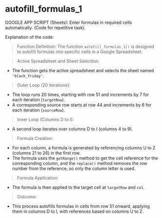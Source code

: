 # autofill_formulas_1
GOOGLE APP SCRIPT (Sheets): Enter formulas in required cells automatically. (Code for repetitive task).

Explanation of the code:

> Function Definition: The function `autofill_formulas_1()` is designed to autofill formulas into specific cells in a Google Spreadsheet.

> Active Spreadsheet and Sheet Selection:  
 - The function gets the active spreadsheet and selects the sheet named `'black_friday'`.

> Outer Loop (20 iterations):  
 - The loop runs 20 times, starting with row 51 and increments by 7 for each iteration (`targetRow`).
 - A corresponding source row starts at row 44 and increments by 6 for each iteration (`sourceRow`).

> Inner Loop (Columns D to I):  
 - A second loop iterates over columns D to I (columns 4 to 9).

> Formula Creation:  
 - For each column, a formula is generated by referencing columns U to Z (columns 21 to 26) in the first row.
 - The formula uses the `getRange()` method to get the cell reference for the corresponding column, and the `replace()` method removes the row number from the reference, so only the column letter is used.

> Formula Application:  
 - The formula is then applied to the target cell at `targetRow` and `col`.

> Outcome:  
 - This process autofills formulas in cells from row 51 onward, applying them in columns D to I, with references based on columns U to Z.
